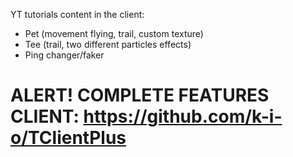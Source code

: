 YT tutorials content in the client:
- Pet (movement flying, trail, custom texture)
- Tee (trail, two different particles effects)
- Ping changer/faker

# ALERT! COMPLETE FEATURES CLIENT: https://github.com/k-i-o/TClientPlus
